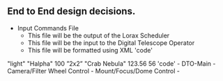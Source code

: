 ## End to End design decisions.

- Input Commands File
  - This file will be the output of the Lorax Scheduler
  - This file will be the input to the Digital Telescope Operator
  - This file will be formatted using XML
'code'
<camera>
    <image-type>"light"</image-type>
    <filter>"Halpha"</filter>
    <exptime>100</exptime>
    <binning>”2x2”</binning>
    <target-name>"Crab Nebula"</target-name>
</camera>

<point-mount>
    <rightascension>123.56</rightascension>
    <decination>56</declination>
</point-mount>
'code'
- DTO-Main
- Camera/Filter Wheel Control
- Mount/Focus/Dome Control
- 
